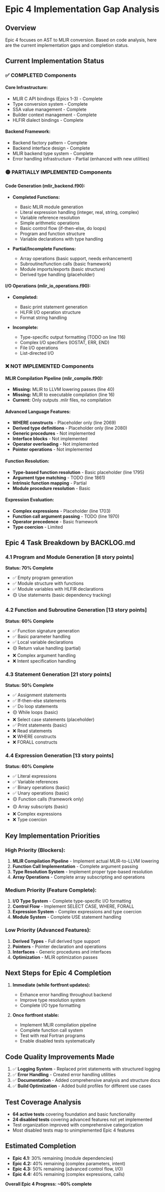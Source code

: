 # Epic 4 Implementation Gap Analysis

## Overview
Epic 4 focuses on AST to MLIR conversion. Based on code analysis, here are the current implementation gaps and completion status.

## Current Implementation Status

### ✅ COMPLETED Components

#### Core Infrastructure:
- MLIR C API bindings (Epics 1-3) - Complete
- Type conversion system - Complete  
- SSA value management - Complete
- Builder context management - Complete
- HLFIR dialect bindings - Complete

#### Backend Framework:
- Backend factory pattern - Complete
- Backend interface design - Complete  
- MLIR backend type system - Complete
- Error handling infrastructure - Partial (enhanced with new utilities)

### 🟡 PARTIALLY IMPLEMENTED Components

#### Code Generation (mlir_backend.f90):
- **Completed Functions:**
  - Basic MLIR module generation
  - Literal expression handling (integer, real, string, complex)
  - Variable reference resolution 
  - Simple arithmetic operations
  - Basic control flow (if-then-else, do loops)
  - Program and function structure
  - Variable declarations with type handling

- **Partial/Incomplete Functions:**
  - Array operations (basic support, needs enhancement)
  - Subroutine/function calls (basic framework)
  - Module imports/exports (basic structure)
  - Derived type handling (placeholder)

#### I/O Operations (mlir_io_operations.f90):
- **Completed:**
  - Basic print statement generation
  - HLFIR I/O operation structure
  - Format string handling

- **Incomplete:**
  - Type-specific output formatting (TODO on line 116)
  - Complex I/O specifiers (IOSTAT, ERR, END)
  - File I/O operations
  - List-directed I/O

### ❌ NOT IMPLEMENTED Components

#### MLIR Compilation Pipeline (mlir_compile.f90):
- **Missing:** MLIR to LLVM lowering passes (line 40)
- **Missing:** MLIR to executable compilation (line 16)
- **Current:** Only outputs .mlir files, no compilation

#### Advanced Language Features:
- **WHERE constructs** - Placeholder only (line 2069)
- **Derived type definitions** - Placeholder only (line 2080)
- **Generic procedures** - Not implemented
- **Interface blocks** - Not implemented
- **Operator overloading** - Not implemented
- **Pointer operations** - Not implemented

#### Function Resolution:
- **Type-based function resolution** - Basic placeholder (line 1795)
- **Argument type matching** - TODO (line 1861)
- **Intrinsic function mapping** - Partial
- **Module procedure resolution** - Basic

#### Expression Evaluation:
- **Complex expressions** - Placeholder (line 1703)
- **Function call argument passing** - TODO (line 1970)
- **Operator precedence** - Basic framework
- **Type coercion** - Limited

## Epic 4 Task Breakdown by BACKLOG.md

### 4.1 Program and Module Generation [8 story points]
**Status: 70% Complete**
- ✅ Empty program generation
- ✅ Module structure with functions
- ✅ Module variables with HLFIR declarations
- 🟡 Use statements (basic dependency tracking)

### 4.2 Function and Subroutine Generation [13 story points]  
**Status: 60% Complete**
- ✅ Function signature generation
- ✅ Basic parameter handling
- ✅ Local variable declarations
- 🟡 Return value handling (partial)
- ❌ Complex argument handling
- ❌ Intent specification handling

### 4.3 Statement Generation [21 story points]
**Status: 50% Complete**
- ✅ Assignment statements
- ✅ If-then-else statements 
- ✅ Do loop statements
- 🟡 While loops (basic)
- ❌ Select case statements (placeholder)
- ✅ Print statements (basic)
- ❌ Read statements
- ❌ WHERE constructs
- ❌ FORALL constructs

### 4.4 Expression Generation [13 story points]
**Status: 60% Complete**
- ✅ Literal expressions
- ✅ Variable references
- ✅ Binary operations (basic)
- ✅ Unary operations (basic)
- 🟡 Function calls (framework only)
- 🟡 Array subscripts (basic)
- ❌ Complex expressions
- ❌ Type coercion

## Key Implementation Priorities

### High Priority (Blockers):
1. **MLIR Compilation Pipeline** - Implement actual MLIR-to-LLVM lowering
2. **Function Call Implementation** - Complete argument passing
3. **Type Resolution System** - Implement proper type-based resolution
4. **Array Operations** - Complete array subscripting and operations

### Medium Priority (Feature Complete):
1. **I/O Type System** - Complete type-specific I/O formatting
2. **Control Flow** - Implement SELECT CASE, WHERE, FORALL
3. **Expression System** - Complex expressions and type coercion
4. **Module System** - Complete USE statement handling

### Low Priority (Advanced Features):
1. **Derived Types** - Full derived type support
2. **Pointers** - Pointer declaration and operations  
3. **Interfaces** - Generic procedures and interfaces
4. **Optimization** - MLIR optimization passes

## Next Steps for Epic 4 Completion

1. **Immediate (while fortfront updates):**
   - Enhance error handling throughout backend
   - Improve type resolution system
   - Complete I/O type formatting

2. **Once fortfront stable:**
   - Implement MLIR compilation pipeline
   - Complete function call system
   - Test with real Fortran programs
   - Enable disabled tests systematically

## Code Quality Improvements Made

1. ✅ **Logging System** - Replaced print statements with structured logging
2. ✅ **Error Handling** - Created error handling utilities 
3. ✅ **Documentation** - Added comprehensive analysis and structure docs
4. ✅ **Build Optimization** - Added build profiles for different use cases

## Test Coverage Analysis

- **64 active tests** covering foundation and basic functionality
- **24 disabled tests** covering advanced features not yet implemented
- Test organization improved with comprehensive categorization
- Most disabled tests map to unimplemented Epic 4 features

## Estimated Completion

- **Epic 4.1:** 30% remaining (module dependencies)
- **Epic 4.2:** 40% remaining (complex parameters, intent)  
- **Epic 4.3:** 50% remaining (advanced control flow, I/O)
- **Epic 4.4:** 40% remaining (complex expressions, calls)

**Overall Epic 4 Progress: ~60% complete**